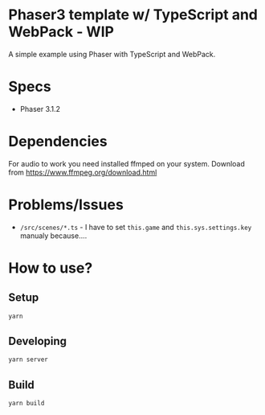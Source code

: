 # Phaser3 template w/ TypeScript and WebPack - WIP

A simple example using Phaser with TypeScript and WebPack.

# Specs

* Phaser 3.1.2

# Dependencies

For audio to work you need installed ffmped on your system.
Download from https://www.ffmpeg.org/download.html

# Problems/Issues

* `/src/scenes/*.ts` - I have to set `this.game` and `this.sys.settings.key` manualy because....

# How to use?

## Setup

```sh
yarn
```

## Developing

```sh
yarn server
```

## Build

```sh
yarn build
```
